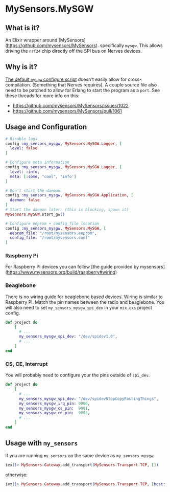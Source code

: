 # MySensors.MySGW
## What is it?
An Elixir wrapper around [MySensors]
(https://github.com/mysensors/MySensors).
specifically `mysgw`. This allows driving the `nrf24` chip directly off the
SPI bus on Nerves devices.

## Why is it?
[The default `mysgw` configure script](https://github.com/mysensors/MySensors/blob/2.3.0/configure)
doesn't easily allow for cross-compilation. (Something that Nerves requires).
A couple source file also need to be patched to allow for Erlang to start the
program as a `port`. See these threads for more info on this:
* https://github.com/mysensors/MySensors/issues/1022
* https://github.com/mysensors/MySensors/pull/1061

## Usage and Configuration
```elixir
# Disable logs
config :my_sensors_mysgw, MySensors.MySGW.Logger, [
  level: false
]

# Configure meta information
config :my_sensors_mysgw, MySensors.MySGW.Logger, [
  level: :info,
  meta: [:some, "cool", 'info']
]

# Don't start the daemon.
config :my_sensors_mysgw, MySensors.MySGW.Application, [
  daemon: false
]
# Start the daemon later: (this is blocking, spawn it)
MySensors.MySGW.start_gw()

# Configure eeprom + config_file location
config :my_sensors_mysgw, MySensors.MySGW, [
  eeprom_file: "/root/mysensors.eeprom",
  config_file: "/root/mysensors.conf"
]
```

### Raspberry Pi
For Raspberry Pi devices you can follow
[the guide provided by mysensors]
(https://www.mysensors.org/build/raspberry#wiring)

### Beaglebone
There is no wiring guide for beaglebone based devices. Wiring is similar
to Raspberry Pi. Match the pin names between the radio and beaglebone.
You will also need to set `my_sensors_mysgw_spi_dev` in your `mix.exs` project config.
```elixir
def project do
    [
      # ...
      my_sensors_mysgw_spi_dev: "/dev/spidev1.0",
      # ...
    ]
end
```

### CS, CE, Interrupt
You will probably need to configure your the pins outside of `spi_dev`.
```elixir
def project do
    [
      # ...
      my_sensors_mysgw_spi_dev: "/dev/spidevStopCopyPastingThings",
      my_sensors_mysgw_irq_pin: 9000,
      my_sensors_mysgw_cs_pin:  9001,
      my_sensors_mysgw_ce_pin:  9002,
      # ...
    ]
end
```

## Usage with `my_sensors`
If you are running `my_sensors` on the same device as `my_sensors_mysgw`:
```elixir
iex()> MySensors.Gateway.add_transport(MySensors.Transport.TCP, [])
```
otherwise:
```elixir
iex()> MySensors.Gateway.add_transport(MySensors.Transport.TCP, [host: 'nerves.local'])
```